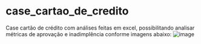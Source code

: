 # case_cartao_de_credito
Case cartão de crédito com análises feitas em excel, possibilitando analisar métricas de aprovação e inadimplência conforme imagens abaixo:
![image](https://user-images.githubusercontent.com/106884788/224583238-a0ca2586-067b-4f8f-8267-0d6866744f36.png)


